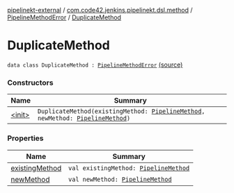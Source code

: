 [pipelinekt-external](../../../index.md) / [com.code42.jenkins.pipelinekt.dsl.method](../../index.md) / [PipelineMethodError](../index.md) / [DuplicateMethod](./index.md)

# DuplicateMethod

`data class DuplicateMethod : `[`PipelineMethodError`](../index.md) [(source)](https://github.com/code42/pipelinekt/tree/master/dsl/src/main/kotlin/com/code42/jenkins/pipelinekt/dsl/method/PipelineMethodError.kt#L8)

### Constructors

| Name | Summary |
|---|---|
| [&lt;init&gt;](-init-.md) | `DuplicateMethod(existingMethod: `[`PipelineMethod`](../../../com.code42.jenkins.pipelinekt.core.method/-pipeline-method/index.md)`, newMethod: `[`PipelineMethod`](../../../com.code42.jenkins.pipelinekt.core.method/-pipeline-method/index.md)`)` |

### Properties

| Name | Summary |
|---|---|
| [existingMethod](existing-method.md) | `val existingMethod: `[`PipelineMethod`](../../../com.code42.jenkins.pipelinekt.core.method/-pipeline-method/index.md) |
| [newMethod](new-method.md) | `val newMethod: `[`PipelineMethod`](../../../com.code42.jenkins.pipelinekt.core.method/-pipeline-method/index.md) |
